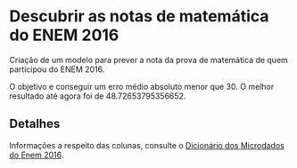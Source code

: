 # Descubrir as notas de matemática do ENEM 2016

Criação de um modelo para prever a nota da prova de matemática de quem participou do ENEM 2016. 

O objetivo e conseguir um erro médio absoluto menor que 30.
O melhor resultado até agora foi de 48.72653795356652.

## Detalhes

Informações a respeito das colunas, consulte o [Dicionário dos Microdados do Enem 2016](https://s3-us-west-1.amazonaws.com/acceleration-assets-highway/data-science/dicionario-de-dados.zip).


